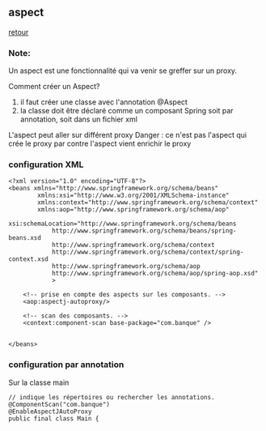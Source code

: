 ## aspect

[retour](https://github.com/grouault/spring-tutorial/blob/master/spring-contexte/notes/spring-configuration-xml/index.md)

### Note:
Un aspect est une fonctionnalité qui va venir se greffer sur un proxy.

Comment créer un Aspect?
1. il faut créer une classe avec l'annotation @Aspect
2. la classe doit être déclaré comme un composant Spring soit par annotation, soit dans un fichier xml

L'aspect peut aller sur différent proxy
Danger : ce n'est pas l'aspect qui crée le proxy par contre l'aspect vient enrichir le proxy

### configuration XML
```
<?xml version="1.0" encoding="UTF-8"?>
<beans xmlns="http://www.springframework.org/schema/beans"
        xmlns:xsi="http://www.w3.org/2001/XMLSchema-instance"
        xmlns:context="http://www.springframework.org/schema/context"
        xmlns:aop="http://www.springframework.org/schema/aop"
        xsi:schemaLocation="http://www.springframework.org/schema/beans
            http://www.springframework.org/schema/beans/spring-beans.xsd
            http://www.springframework.org/schema/context
            http://www.springframework.org/schema/context/spring-context.xsd
			http://www.springframework.org/schema/aop 
			http://www.springframework.org/schema/aop/spring-aop.xsd"
            >

	<!-- prise en compte des aspects sur les composants. -->
	<aop:aspectj-autoproxy/>

	<!-- scan des composants. -->
	<context:component-scan base-package="com.banque" />


</beans>
```

### configuration par annotation
Sur la classe main 

```
// indique les répertoires ou rechercher les annotations.
@ComponentScan("com.banque")
@EnableAspectJAutoProxy
public final class Main {
```
